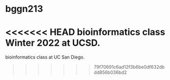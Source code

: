 # bggn213
<<<<<<< HEAD
bioinformatics class Winter 2022 at UCSD. 
=======
bioinformatics class at UC San Diego. 
>>>>>>> 79f70691c6ad12f3b6be0df632dbdd856b036bd2
